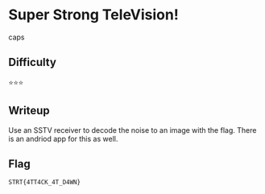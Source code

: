 # Super Strong TeleVision!

caps

## Difficulty

⭐⭐️⭐️

## Writeup

Use an SSTV receiver to decode the noise to an image with the flag. There is an andriod app for this as well.

## Flag

`STRT{4TT4CK_4T_D4WN}`

